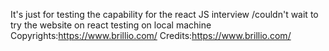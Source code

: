 It's just for testing the capability for the react JS interview /couldn't wait to try the website on react
testing on local machine 
Copyrights:https://www.brillio.com/
Credits:https://www.brillio.com/